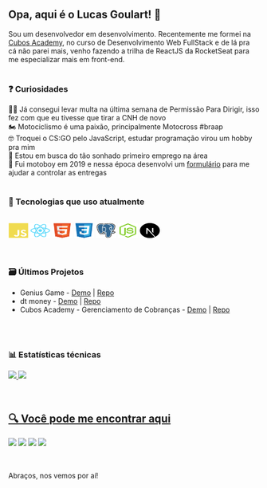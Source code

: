 ## Opa, aqui é o Lucas Goulart! 👋

Sou um desenvolvedor em desenvolvimento. Recentemente me formei na <a href='https://cubos.academy/' target='_blank'>Cubos Academy</a>, no curso de Desenvolvimento Web FullStack e de lá pra cá não parei mais, venho fazendo a trilha de ReactJS da RocketSeat para me especializar mais em front-end.
<br />
<br />
### ❓ Curiosidades
🤦‍♂️ Já consegui levar multa na última semana de Permissão Para Dirigir, isso fez com que eu tivesse que tirar a CNH de novo<br />
🏍  Motociclismo é uma paixão, principalmente Motocross #braap<br />
🤓 Troquei o CS:GO pelo JavaScript, estudar programação virou um hobby pra mim<br />
🎯 Estou em busca do tão sonhado primeiro emprego na área<br />
🛵 Fui motoboy em 2019 e nessa época desenvolvi um <a href='https://goulartlcs.github.io/titanium_express/' target='_blank'>formulário</a> para me ajudar a controlar as entregas
<br />
<br />

### 🧰 Tecnologias que uso atualmente
<div style="display: inline_block"><br>
  <img align="center" alt="Lucas-Js" height="30" width="40" src="https://raw.githubusercontent.com/devicons/devicon/master/icons/javascript/javascript-plain.svg">
  <img align="center" alt="Lucas-React" height="30" width="40" src="https://raw.githubusercontent.com/devicons/devicon/master/icons/react/react-original.svg">
  <img align="center" alt="Lucas-HTML" height="30" width="40" src="https://raw.githubusercontent.com/devicons/devicon/master/icons/html5/html5-original.svg">
  <img align="center" alt="Lucas-CSS" height="30" width="40" src="https://raw.githubusercontent.com/devicons/devicon/master/icons/css3/css3-original.svg">
  <img align="center" alt="Lucas-Postgresql" height="30" width="40" src="https://raw.githubusercontent.com/devicons/devicon/master/icons/postgresql/postgresql-original.svg">
  <img align="center" alt="Lucas-Node" height="30" width="40" src="https://raw.githubusercontent.com/devicons/devicon/master/icons/nodejs/nodejs-original.svg">
  <img align="center" alt="Lucas-Next" height="30" width="40" src="https://raw.githubusercontent.com/devicons/devicon/master/icons/nextjs/nextjs-original.svg">
</div>
<br />
<br />

### 🗃 Últimos Projetos
* Genius Game - <a href='https://genius.goulartlcs.dev' target='_blank'>Demo</a> | <a href='https://github.com/goulartlcs/dio-eduzz-genius' target='_blank'>Repo</a><br />
* dt money - <a href='https://dtmoney.goulartlcs.dev' target='_blank'>Demo</a> | <a href='https://github.com/goulartlcs/dtmoney' target='_blank'>Repo</a><br />
* Cubos Academy - Gerenciamento de Cobranças - <a href='https://cubos.goulartlcs.dev' target='_blank'>Demo</a> | <a href='https://github.com/goulartlcs/back-payment-manager' target='_blank'>Repo</a><br />
<br />
<br />

### 📊 Estatísticas técnicas
<div>
  <a href="https://github.com/glrtlucas">
  <img height="180em" src="https://github-readme-stats.vercel.app/api?username=goulartlcs&show_icons=true&theme=dark&include_all_commits=true&count_private=true"/>
  <img height="180em" src="https://github-readme-stats.vercel.app/api/top-langs/?username=goulartlcs&layout=compact&langs_count=7&theme=dark"/>
</div>
<br />
<br />
  
## 🔍 Você pode me encontrar aqui
  <a href="https://instagram.com/goulartlcs" target="_blank"><img src="https://img.shields.io/badge/-Instagram-%23E4405F?style=for-the-badge&logo=instagram&logoColor=white" target="_blank"></a>
 <a href="https://discord.gg/Lucas Goulart#1678" target="_blank"><img src="https://img.shields.io/badge/Discord-7289DA?style=for-the-badge&logo=discord&logoColor=white" target="_blank"></a> 
  <a href = "mailto:lucas@goulartlcs.dev"><img src="https://img.shields.io/badge/-Email-c4c4c4?style=for-the-badge&logo=gmail&logoColor=white" target="_blank"></a>
  <a href="https://www.linkedin.com/in/goulartlcs" target="_blank"><img src="https://img.shields.io/badge/-LinkedIn-%230077B5?style=for-the-badge&logo=linkedin&logoColor=white" target="_blank"></a> 
  <br />
  <br />
  <br />
  
  Abraços, nos vemos por aí!




